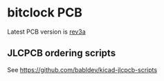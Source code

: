# bitclock PCB

Latest PCB version is [rev3a](rev3a/)

## JLCPCB ordering scripts

See https://github.com/babldev/kicad-jlcpcb-scripts
